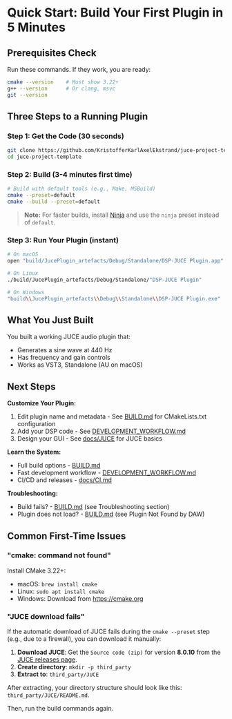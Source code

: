 # Quick Start: Build Your First Plugin in 5 Minutes

## Prerequisites Check

Run these commands. If they work, you are ready:

```bash
cmake --version    # Must show 3.22+
g++ --version      # Or clang, msvc
git --version
```

## Three Steps to a Running Plugin

### Step 1: Get the Code (30 seconds)

```bash
git clone https://github.com/KristofferKarlAxelEkstrand/juce-project-template.git
cd juce-project-template
```

### Step 2: Build (3-4 minutes first time)

```bash
# Build with default tools (e.g., Make, MSBuild)
cmake --preset=default
cmake --build --preset=default
```

> **Note:** For faster builds, install [Ninja](https://ninja-build.org/) and use the `ninja` preset instead of `default`.

### Step 3: Run Your Plugin (instant)

```bash
# On macOS
open "build/JucePlugin_artefacts/Debug/Standalone/DSP-JUCE Plugin.app"

# On Linux
./build/JucePlugin_artefacts/Debug/Standalone/"DSP-JUCE Plugin"

# On Windows
"build\\JucePlugin_artefacts\\Debug\\Standalone\\DSP-JUCE Plugin.exe"
```

## What You Just Built

You built a working JUCE audio plugin that:

- Generates a sine wave at 440 Hz
- Has frequency and gain controls
- Works as VST3, Standalone (AU on macOS)

## Next Steps

**Customize Your Plugin:**

1. Edit plugin name and metadata - See [BUILD.md](BUILD.md) for CMakeLists.txt configuration
2. Add your DSP code - See [DEVELOPMENT_WORKFLOW.md](DEVELOPMENT_WORKFLOW.md)
3. Design your GUI - See [docs/JUCE](docs/JUCE) for JUCE basics

**Learn the System:**

- Full build options - [BUILD.md](BUILD.md)
- Fast development workflow - [DEVELOPMENT_WORKFLOW.md](DEVELOPMENT_WORKFLOW.md)
- CI/CD and releases - [docs/CI.md](docs/CI.md)

**Troubleshooting:**

- Build fails? - [BUILD.md](BUILD.md) (see Troubleshooting section)
- Plugin does not load? - [BUILD.md](BUILD.md) (see Plugin Not Found by DAW)

## Common First-Time Issues

### "cmake: command not found"

Install CMake 3.22+:

- macOS: `brew install cmake`
- Linux: `sudo apt install cmake`
- Windows: Download from <https://cmake.org>

### "JUCE download fails"

If the automatic download of JUCE fails during the `cmake --preset` step (e.g., due to a firewall), you can download it manually:

1. **Download JUCE**: Get the `Source code (zip)` for version **8.0.10** from the [JUCE releases page](https://github.com/juce-framework/JUCE/releases/tag/8.0.10).
2. **Create directory**: `mkdir -p third_party`
3. **Extract to**: `third_party/JUCE`

After extracting, your directory structure should look like this: `third_party/JUCE/README.md`.

Then, run the build commands again.
